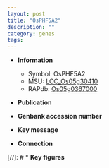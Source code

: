 ```yaml
---
layout: post
title: "OsPHF5A2"
description: ""
category: genes
tags: 
---
```


* **Information**  
    + Symbol: OsPHF5A2  
    + MSU: [LOC_Os05g30410](http://rice.uga.edu/cgi-bin/ORF_infopage.cgi?orf=LOC_Os05g30410)  
    + RAPdb: [Os05g0367000](http://rapdb.dna.affrc.go.jp/viewer/gbrowse_details/irgsp1?name=Os05g0367000)  

* **Publication**  

* **Genbank accession number**  

* **Key message**  

* **Connection**  

[//]: # * **Key figures**  


